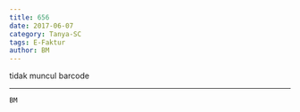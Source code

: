 ```yaml
---
title: 656
date: 2017-06-07
category: Tanya-SC
tags: E-Faktur
author: BM
---
```


tidak muncul barcode

---



`BM`
